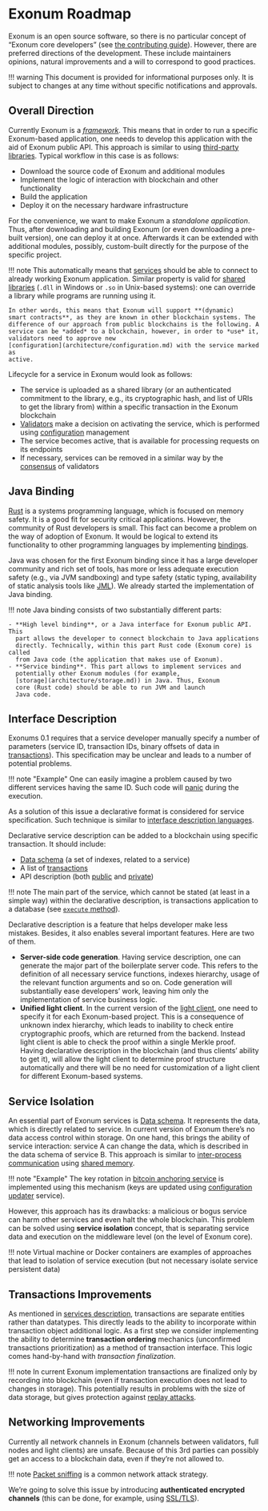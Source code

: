 # Exonum Roadmap

Exonum is an open source software, so there is no particular concept of
“Exonum core developers” (see [the contributing guide](contributing.md)). However,
there are preferred directions of the development. These include maintainers
opinions, natural improvements and a will to correspond to good practices.

!!! warning
    This document is provided for informational purposes only. It is subject
    to changes at any time without specific notifications and approvals.

## Overall Direction

Currently Exonum is a
[*framework*](https://en.wikipedia.org/wiki/Software_framework). This means
that in order to run a specific Exonum-based application, one needs to develop
this application with the aid of Exonum public API. This approach is similar
to using [third-party libraries](https://en.wikipedia.org/wiki/Third-party_software_component).
Typical workflow in this case is as follows:

- Download the source code of Exonum and additional modules
- Implement the logic of interaction with blockchain and other functionality
- Build the application
- Deploy it on the necessary hardware infrastructure

For the convenience, we want to make Exonum a *standalone application*. Thus,
after downloading and building Exonum (or even downloading a pre-built
version), one can deploy it at once. Afterwards it can be extended with
additional modules, possibly, custom-built directly for the purpose of the
specific project.

!!! note
    This automatically means that [services](architecture/services.md) should
    be able to connect to already working Exonum application. Similar property
    is valid for [shared
    libraries](https://en.wikipedia.org/wiki/Library_(computing)#Shared_libraries)
    (`.dll` in Windows or `.so` in Unix-based systems): one can override a
    library while programs are running using it.

    In other words, this means that Exonum will support **(dynamic)
    smart contracts**, as they are known in other blockchain systems. The
    difference of our approach from public blockchains is the following. A
    service can be *added* to a blockchain, however, in order to *use* it,
    validators need to approve new
    [configuration](architecture/configuration.md) with the service marked as
    active.

Lifecycle for a service in Exonum would look as follows:

- The service is uploaded as a shared library (or an authenticated commitment
  to the library, e.g., its cryptographic hash, and list of URIs to get the
  library from)
  within a specific transaction in the Exonum blockchain
- [Validators](architecture/consensus.md#assumptions) make a decision on
  activating the service, which is performed using
  [configuration](architecture/configuration.md) management
- The service becomes active, that is available for processing requests on
  its endpoints
- If necessary, services can be removed in a similar way by the
  [consensus](architecture/consensus.md) of validators

## Java Binding

[Rust](https://www.rust-lang.org/en-US/) is a systems programming language,
which is focused on memory safety. It is a good fit for security critical
applications. However, the community of Rust developers is small. This fact can
become a problem on the way of adoption of Exonum. It would be logical to
extend its functionality to other programming languages by implementing
[bindings](https://en.wikipedia.org/wiki/Language_binding).

Java was chosen for
the first Exonum binding since it has a large developer community
and rich set of tools,
has more or less adequate execution safety (e.g., via JVM sandboxing)
and type safety (static typing, availability
of static analysis tools like [JML](https://en.wikipedia.org/wiki/Java_Modeling_Language)).
We already started the implementation of Java binding.

!!! note
    Java binding consists of two substantially different parts:

    - **High level binding**, or a Java interface for Exonum public API. This
      part allows the developer to connect blockchain to Java applications
      directly. Technically, within this part Rust code (Exonum core) is called
      from Java code (the application that makes use of Exonum).
    - **Service binding**. This part allows to implement services and
      potentially other Exonum modules (for example,
      [storage](architecture/storage.md)) in Java. Thus, Exonum
      core (Rust code) should be able to run JVM and launch
      Java code.

## Interface Description

Exonums 0.1 requires that a service developer manually specify a number of
parameters (service ID, transaction IDs, binary offsets of data in
[transactions](architecture/transactions.md)). This specification may be unclear
and leads to a number of potential problems.

!!! note "Example"
    One can easily imagine a problem caused by two different services having
    the same ID. Such code will
    [panic](https://github.com/exonum/exonum/blob/master/exonum/src/blockchain/mod.rs#L60)
    during the execution.

As a solution of this issue a declarative format is considered for service
specification. Such technique is similar to
[interface description languages](https://en.wikipedia.org/wiki/Interface_description_language).

Declarative service description can be added to a blockchain using specific
transaction. It should include:

- [Data schema](architecture/services.md#data-schema) (a set of indexes,
  related to a service)
- A list of [transactions](architecture/services.md#transactions)
- API description (both [public](architecture/services.md#read-requests) and
  [private](architecture/services.md#private-api))

!!! note
    The main part of the service, which cannot be stated (at least in a
    simple way) within the declarative description, is transactions application
    to a database (see [`execute`
    method](architecture/transactions.md#execute)).

Declarative description is a feature that helps developer make less mistakes.
Besides, it also enables several important features. Here are two of them.

- **Server-side code generation**. Having service description, one can generate
  the major part of the boilerplate server code. This refers to the definition of
  all necessary service functions, indexes hierarchy, usage of the relevant
  function arguments and so on. Code generation will substantially ease
  developers’ work, leaving him only the implementation of service business
  logic.
- **Unified light client**. In the current version of the [light
  client](architecture/clients.md), one need to specify it for each
  Exonum-based project. This is a consequence of unknown index hierarchy, which
  leads to inability to check entire cryptographic proofs,
  which are returned from the
  backend. Instead light client is able to check the proof within a single
  Merkle proof. Having declarative description in the blockchain (and thus
  clients’ ability to get it), will allow the light client to determine proof
  structure automatically and there will be no need for customization of a
  light client for different Exonum-based systems.

## Service Isolation

An essential part of Exonum services is [Data
schema](architecture/services.md#data-schema). It represents the data, which
is directly related to service. In current version of Exonum there’s no data
access control within storage. On one hand, this brings the ability of service
interaction: service A can change the data, which is described in the data
schema of service B. This approach is similar to [inter-process
communication](https://en.wikipedia.org/wiki/Inter-process_communication) using
[shared memory](https://en.wikipedia.org/wiki/Shared_memory).

!!! note "Example"
    The key rotation in
    [bitcoin anchoring service](advanced/bitcoin-anchoring.md) is implemented
    using this mechanism (keys
    are updated using [configuration updater](advanced/configuration-updater.md)
    service).

However, this approach has its drawbacks: a malicious or bogus service can harm
other services and even halt the whole blockchain. This problem can be solved
using **service isolation** concept, that is separating service data and
execution on the middleware level (on the level of Exonum core).

!!! note
    Virtual machine or Docker containers are examples of approaches that
    lead to isolation of service execution (but not necessary isolate
    service persistent data)

## Transactions Improvements

As mentioned in [services
description](architecture/services.md#transaction-interface), transactions are
separate entities rather than datatypes. This directly leads to the ability to
incorporate within transaction object additional logic. As a first step we
consider implementing the ability to determine **transaction ordering**
mechanics (unconfirmed transactions prioritization) as a method of transaction
interface. This logic comes hand-by-hand with *transaction finalization*.

!!! note
    In current Exonum implementation transactions are finalized only by
    recording into blockchain (even if transaction execution does not lead to
    changes in storage). This potentially results in problems with the size
    of data storage, but gives protection against [replay
    attacks](https://en.wikipedia.org/wiki/Replay_attack).

## Networking Improvements

Currently all network channels in Exonum (channels between validators, full
nodes and light clients) are unsafe. Because of this 3rd parties can possibly
get an access to a blockchain data, even if they’re not allowed to.

!!! note
    [Packet sniffing](https://en.wikipedia.org/wiki/Packet_analyzer) is a
    common network attack strategy.

We’re going to solve this issue by introducing **authenticated encrypted channels**
(this can be done, for example, using
[SSL/TLS](https://en.wikipedia.org/wiki/Transport_Layer_Security)).
